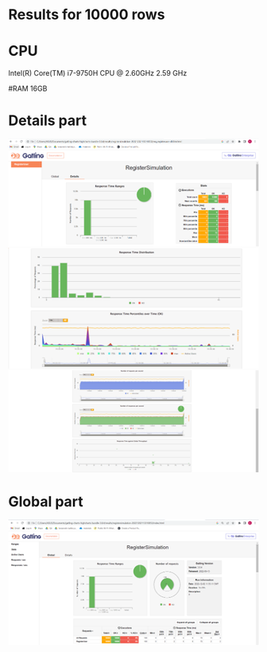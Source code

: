 # Results for 10000 rows

# CPU
Intel(R) Core(TM) i7-9750H CPU @ 2.60GHz   2.59 GHz

#RAM
16GB

# Details part
![Screenshot](gatling_results/load_10000_details_1.PNG)
![Screenshot](gatling_results/load_10000_details_2.PNG)
![Screenshot](gatling_results/load_10000_details_3.PNG)

# Global part
![Screenshot](gatling_results/load_10000_global_1.PNG)

